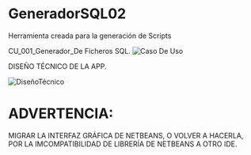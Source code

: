 # GeneradorSQL02
Herramienta creada para la generación de Scripts

CU_001_Generador_De Ficheros SQL.
![Caso De Uso](https://user-images.githubusercontent.com/34497080/111458353-9e051f00-8719-11eb-8dd2-cf895cafd478.png)

DISEÑO TÉCNICO DE LA APP.

![DiseñoTécnico](https://user-images.githubusercontent.com/34497080/111458356-9e9db580-8719-11eb-82de-a70092b27309.png)

# ADVERTENCIA:
MIGRAR LA INTERFAZ GRÁFICA DE NETBEANS, O VOLVER A HACERLA, POR LA IMCOMPATIBILIDAD DE LIBRERÍA DE NETBEANS A OTRO IDE.
